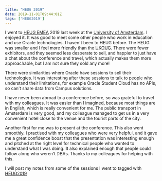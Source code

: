 ```yaml
---
title: "HEUG 2019"
date: 2019-11-01T09:44:01Z
tags: ['HEUG2019']
---
```


I went to [HEUG EMEA](https://www.heug.org/emea) 2019 last week at the [University of Amsterdam](https://www.uva.nl/).
I enjoyed it. 
It was good to meet some other people who work in education and use Oracle technologies. 
I haven't been to HEUG before. The HEUG was smaller and I feel more friendly than the [UKOUG](../../tags/ukoug/).
There were fewer exhibitors, and they seemed less desperate to sell, and happier to just 
have a chat about the conference and travel, which actually makes them more approachable, 
but I am not sure they sold any more!

There were similarities where Oracle have sessions to sell their technologies. It was interesting after these
sessions to talk to people who understand their limitations, for example Oracle Student Cloud has
no APIs, so can't share data from Campus solutions.

I have never been abroad to a conference before, so was grateful to travel with my colleagues.
It was easier than I imagined, because most things are in English, which is really convenient
for me. The public transport in Amsterdam is very good, and my colleague managed to get us in 
a very convenient hotel close to the venue and the tourist parts of the city.

Another first for me was to present at the conference. This also went smoothly. I practised
with my colleagues who were very helpful, and it gave me a great confidence boost that
the presentation was interesting enough and pitched at the right level for technical people who
wanted to understand what I was doing. It also explained enough that people could follow along
who weren't DBAs. Thanks to my colleagues for helping with this.

I will post my notes from some of the sessions I went to tagged with [HEUG2019](../../tags/heug2019/)